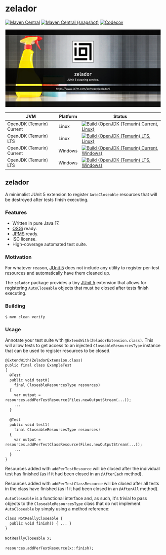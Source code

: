 zelador
===

[![Maven Central](https://img.shields.io/maven-central/v/com.io7m.zelador/com.io7m.zelador.svg?style=flat-square)](http://search.maven.org/#search%7Cga%7C1%7Cg%3A%22com.io7m.zelador%22)
[![Maven Central (snapshot)](https://img.shields.io/nexus/s/com.io7m.zelador/com.io7m.zelador?server=https%3A%2F%2Fs01.oss.sonatype.org&style=flat-square)](https://s01.oss.sonatype.org/content/repositories/snapshots/com/io7m/zelador/)
[![Codecov](https://img.shields.io/codecov/c/github/io7m/zelador.svg?style=flat-square)](https://codecov.io/gh/io7m/zelador)

![com.io7m.zelador](./src/site/resources/zelador.jpg?raw=true)

| JVM | Platform | Status |
|-----|----------|--------|
| OpenJDK (Temurin) Current | Linux | [![Build (OpenJDK (Temurin) Current, Linux)](https://img.shields.io/github/actions/workflow/status/io7m/zelador/main.linux.temurin.current.yml)](https://github.com/io7m/zelador/actions?query=workflow%3Amain.linux.temurin.current)|
| OpenJDK (Temurin) LTS | Linux | [![Build (OpenJDK (Temurin) LTS, Linux)](https://img.shields.io/github/actions/workflow/status/io7m/zelador/main.linux.temurin.lts.yml)](https://github.com/io7m/zelador/actions?query=workflow%3Amain.linux.temurin.lts)|
| OpenJDK (Temurin) Current | Windows | [![Build (OpenJDK (Temurin) Current, Windows)](https://img.shields.io/github/actions/workflow/status/io7m/zelador/main.windows.temurin.current.yml)](https://github.com/io7m/zelador/actions?query=workflow%3Amain.windows.temurin.current)|
| OpenJDK (Temurin) LTS | Windows | [![Build (OpenJDK (Temurin) LTS, Windows)](https://img.shields.io/github/actions/workflow/status/io7m/zelador/main.windows.temurin.lts.yml)](https://github.com/io7m/zelador/actions?query=workflow%3Amain.windows.temurin.lts)|

## zelador

A minimalist JUnit 5 extension to register `AutoCloseable` resources that
will be destroyed after tests finish executing.

### Features

  * Written in pure Java 17.
  * [OSGi](https://www.osgi.org/) ready.
  * [JPMS](https://en.wikipedia.org/wiki/Java_Platform_Module_System) ready.
  * ISC license.
  * High-coverage automated test suite.

### Motivation

For whatever reason, [JUnit 5](https://junit.org/junit5/) does not include
any utility to register per-test resources and automatically have them
cleaned up.

The `zelador` package provides a tiny [JUnit 5](https://junit.org/junit5/)
extension that allows for registering `AutoCloseable` objects that must be
closed after tests finish executing.

### Building

```
$ mvn clean verify
```

### Usage

Annotate your test suite with `@ExtendWith(ZeladorExtension.class)`. This
will allow tests to get access to an injected `CloseableResourcesType`
instance that can be used to register resources to be closed.

```
@ExtendWith(ZeladorExtension.class)
public final class ExampleTest
{
  @Test
  public void test0(
    final CloseableResourcesType resources)
  {
    var output = resources.addPerTestResource(Files.newOutputStream(...));
    ...
  }

  @Test
  public void test1(
    final CloseableResourcesType resources)
  {
    var output = resources.addPerTestClassResource(Files.newOutputStream(...));
    ...
  }
}
```

Resources added with `addPerTestResource` will be closed after the individual
test has finished (as if it had been closed in an `@AfterEach` method).

Resources added with `addPerTestClassResource` will be closed after all tests 
in the class have finished (as if it had been closed in an `@AfterAll` method).

`AutoCloseable` is a functional interface and, as such, it's trivial to pass
objects to the `CloseableResourcesType` class that do not implement
`AutoCloseable` by simply using a method reference:

```
class NotReallyCloseable {
  public void finish() { ... }
}

NotReallyCloseable x;

resources.addPerTestResource(x::finish);
```


